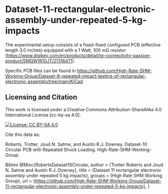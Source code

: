 # Dataset-11-rectangular-electronic-assembly-under-repeated-5-kg-impacts
The experimental setup consists of a fixed-fixed configured PCB (effective length 3.0 inches) equipped with a 1 Watt, 100 mΩ resistor (https://www.digikey.com/en/products/detail/te-connectivity-passive-product/SMQW1R10JT/21316471).

Specific PCB files can be found in https://github.com/High-Rate-SHM-Working-Group/Dataset-9-repeated-impact-testing-of-rectangular-electronic-assembly/tree/main/KiCad

## Licensing and Citation

This work is licensed under a Creative Commons Attribution-ShareAlike 4.0 International License [cc-by-sa 4.0].

[![License: CC BY-SA 4.0](https://img.shields.io/badge/License-CC_BY--SA_4.0-lightgrey.svg)](https://creativecommons.org/licenses/by-sa/4.0/)

Cite this data as:

Roberts, Trotter, Joud N. Satme, and Austin R.J. Downey. Dataset-10 Circular PCB with Repeated Shock Loading. High-Rate-SHM-Working-Group.

Bibtex
@Misc{RobertsDataset10Circular,
author = {Trotter Roberts and Joud N. Satme and Austin R.J. Downey},
title = {Dataset 11 rectangular electronic assembly under repeated 5 kg impacts},
groups = {High Rate SHM Working Group},
url = {https://github.com/High-Rate-SHM-Working-Group/Dataset-11-rectangular-electronic-assembly-under-repeated-5-kg-impacts},
}
